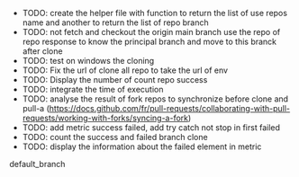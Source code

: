 + TODO: create the helper file with function to return the list of use repos name and another to return the list of repo branch
+ TODO: not fetch and checkout the origin main branch use the repo of repo response to know the principal branch and move to this branck after clone
+ TODO: test on windows the cloning
+ TODO: Fix the url of clone all repo to take the url of env
+ TODO: Display the number of count repo success
+ TODO: integrate the time of execution
+ TODO: analyse the result of fork repos to synchronize before clone and pull-a (https://docs.github.com/fr/pull-requests/collaborating-with-pull-requests/working-with-forks/syncing-a-fork)
+ TODO: add metric success failed, add try catch not stop in first failed
+ TODO: count the success and failed branch clone
+ TODO: display the information about the failed element in metric


default_branch